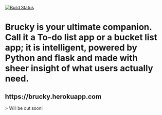[![Build Status](https://travis-ci.org/debuggermalhotra/Brucky.svg?branch=master)](https://travis-ci.org/debuggermalhotra/Brucky)

<h1>Brucky is your ultimate companion. Call it a To-do list app or a bucket list app; it is intelligent, powered by Python and flask and made with sheer insight of what users actually need.</h1> 
<h2>https://brucky.herokuapp.com</h2>
> Will be out soon!  
